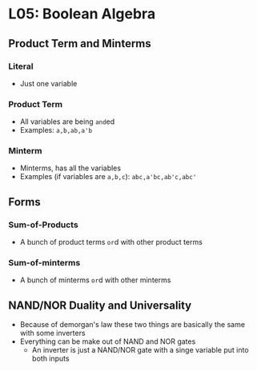 # L05: Boolean Algebra

## Product Term and Minterms
### Literal
* Just one variable 

### Product Term
* All variables are being `and`ed
* Examples: `a,b,ab,a'b`

### Minterm
* Minterms, has all the variables
* Examples (if variables are `a,b,c`): `abc,a'bc,ab'c,abc'` 

## Forms
### Sum-of-Products
* A bunch of product terms `or`d with other product terms

### Sum-of-minterms
* A bunch of minterms `or`d with other minterms
 
 
## NAND/NOR Duality and Universality
* Because of demorgan's law these two things are basically the same with some inverters
*  Everything can be make out of NAND and NOR gates
	*  An inverter is just a NAND/NOR gate with a singe variable put into both inputs